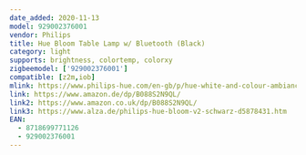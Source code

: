```yaml
---
date_added: 2020-11-13
model: 929002376001
vendor: Philips
title: Hue Bloom Table Lamp w/ Bluetooth (Black)
category: light
supports: brightness, colortemp, colorxy
zigbeemodel: ['929002376001']
compatible: [z2m,iob]
mlink: https://www.philips-hue.com/en-gb/p/hue-white-and-colour-ambiance-bloom-table-lamp/8718699771126
link: https://www.amazon.de/dp/B088S2N9QL/
link2: https://www.amazon.co.uk/dp/B088S2N9QL/
link3: https://www.alza.de/philips-hue-bloom-v2-schwarz-d5878431.htm
EAN: 
  - 8718699771126
  - 929002376001
---
```

